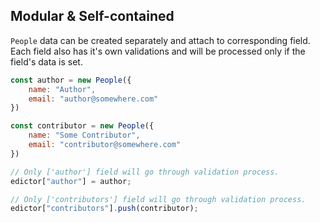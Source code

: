 ## Modular & Self-contained

`People` data can be created separately and attach to corresponding field.
Each field also has it's own validations and will be processed
only if the field's data is set.

```javascript
const author = new People({
    name: "Author",
    email: "author@somewhere.com"
})

const contributor = new People({
    name: "Some Contributor",
    email: "contributor@somewhere.com"
})

// Only ['author'] field will go through validation process.
edictor["author"] = author;

// Only ['contributors'] field will go through validation process.
edictor["contributors"].push(contributor);
```